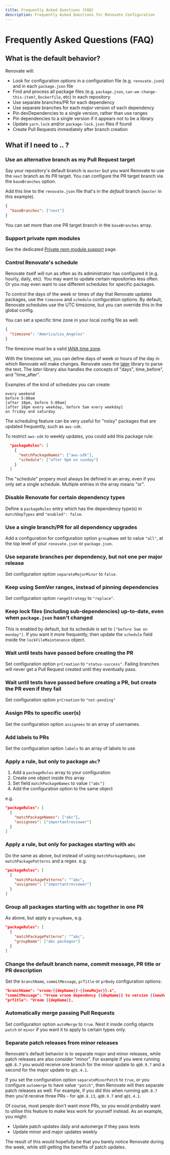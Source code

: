 ```yaml
---
title: Frequently Asked Questions (FAQ)
description: Frequently Asked Questions for Renovate Configuration
---
```


# Frequently Asked Questions (FAQ)

## What is the default behavior?

Renovate will:

- Look for configuration options in a configuration file (e.g. `renovate.json`) and in each `package.json` file
- Find and process all package files (e.g. `package.json`, `can-we-change-this-item?`, `Dockerfile`, etc) in each repository
- Use separate branches/PR for each dependency
- Use separate branches for each _major_ version of each dependency
- Pin devDependencies to a single version, rather than use ranges
- Pin dependencies to a single version if it appears not to be a library
- Update `yarn.lock` and/or `package-lock.json` files if found
- Create Pull Requests immediately after branch creation

## What if I need to .. ?

### Use an alternative branch as my Pull Request target

Say your repository's default branch is `master` but you want Renovate to use the `next` branch as its PR target.
You can configure the PR target branch via the `baseBranches` option.

Add this line to the `renovate.json` file that's in the _default_ branch (`master` in this example).

```json
{
  "baseBranches": ["next"]
}
```

You can set more than one PR target branch in the `baseBranches` array.

### Support private npm modules

See the dedicated [Private npm module support](/private-modules/) page.

### Control Renovate's schedule

Renovate itself will run as often as its administrator has configured it (e.g. hourly, daily, etc).
You may want to update certain repositories less often.
Or you may even want to use different schedules for specific packages.

To control the days of the week or times of day that Renovate updates packages, use the `timezone` and `schedule` configuration options.
By default, Renovate schedules use the UTC timezone, but you can override this in the global config.

You can set a specific time zone in your local config file as well:

```json
{
  "timezone": "America/Los_Angeles"
}
```

The timezone must be a valid [IANA time zone](https://en.wikipedia.org/wiki/List_of_tz_database_time_zones).

With the timezone set, you can define days of week or hours of the day in which Renovate will make changes.
Renovate uses the [later](https://bunkat.github.io/later/parsers.html#text) library to parse the text.
The _later_ library also handles the concepts of "days", time_before", and "time_after".

Examples of the kind of schedules you can create:

```
every weekend
before 5:00am
[after 10pm, before 5:00am]
[after 10pm every weekday, before 5am every weekday]
on friday and saturday
```

The scheduling feature can be very useful for "noisy" packages that are updated frequently, such as `aws-sdk`.

To restrict `aws-sdk` to weekly updates, you could add this package rule:

```json
  "packageRules": [
    {
      "matchPackageNames": ["aws-sdk"],
      "schedule": ["after 9pm on sunday"]
    }
  ]
```

The "schedule" propery must always be defined in an array, even if you only set a single schedule.
Multiple entries in the array means "or".

### Disable Renovate for certain dependency types

Define a `packageRules` entry which has the dependency type(s) in `matchDepTypes` and `"enabled": false`.

### Use a single branch/PR for all dependency upgrades

Add a configuration for configuration option `groupName` set to value `"all"`, at the top level of your `renovate.json` or `package.json`.

### Use separate branches per dependency, but not one per major release

Set configuration option `separateMajorMinor` to `false`.

### Keep using SemVer ranges, instead of pinning dependencies

Set configuration option `rangeStrategy` to `"replace"`.

### Keep lock files (including sub-dependencies) up-to-date, even when `package.json` hasn't changed

This is enabled by default, but its schedule is set to `["before 5am on monday"]`.
If you want it more frequently, then update the `schedule` field inside the `lockFileMaintenance` object.

### Wait until tests have passed before creating the PR

Set configuration option `prCreation` to `"status-success"`.
Failing branches will never get a Pull Request created until they eventually pass.

### Wait until tests have passed before creating a PR, but create the PR even if they fail

Set configuration option `prCreation` to `"not-pending"`

### Assign PRs to specific user(s)

Set the configuration option `assignees` to an array of usernames.

### Add labels to PRs

Set the configuration option `labels` to an array of labels to use

### Apply a rule, but only to package `abc`?

1.  Add a `packageRules` array to your configuration
2.  Create one object inside this array
3.  Set field `matchPackageNames` to value `["abc"]`
4.  Add the configuration option to the same object

e.g.

```json
"packageRules": [
  {
    "matchPackageNames": ["abc"],
    "assignees": ["importantreviewer"]
  }
]
```

### Apply a rule, but only for packages starting with `abc`

Do the same as above, but instead of using `matchPackageNames`, use `matchPackagePatterns` and a regex. e.g.

```json
"packageRules": [
  {
    "matchPackagePatterns": "^abc",
    "assignees": ["importantreviewer"]
  }
]
```

### Group all packages starting with `abc` together in one PR

As above, but apply a `groupName`, e.g.

```json
"packageRules": [
  {
    "matchPackagePatterns": "^abc",
    "groupName": ["abc packages"]
  }
]
```

### Change the default branch name, commit message, PR title or PR description

Set the `branchName`, `commitMessage`, `prTitle` or `prBody` configuration options:

```json
"branchName": "vroom/{{depName}}-{{newMajor}}.x",
"commitMessage": "Vroom vroom dependency {{depName}} to version {{newValue}}",
"prTitle": "Vroom {{depName}},
```

### Automatically merge passing Pull Requests

Set configuration option `autoMerge` to `true`.
Nest it inside config objects `patch` or `minor` if you want it to apply to certain types only.

### Separate patch releases from minor releases

Renovate's default behavior is to separate major and minor releases, while patch releases are also consider "minor".
For example if you were running `q@0.8.7` you would receive one branch for the minor update to `q@0.9.7` and a second for the major update to `q@1.4.1`.

If you set the configuration option `separateMinorPatch` to `true`, or you configure `automerge` to have value `"patch"`, then Renovate will then separate patch releases as well.
For example, if you did this when running `q@0.8.7` then you'd receive three PRs - for `q@0.8.13`, `q@0.9.7` and `q@1.4.1`.

Of course, most people don't want _more_ PRs, so you would probably want to utilise this feature to make less work for yourself instead.
As an example, you might:

- Update patch updates daily and automerge if they pass tests
- Update minor and major updates weekly

The result of this would hopefully be that you barely notice Renovate during the week, while still getting the benefits of patch updates.
